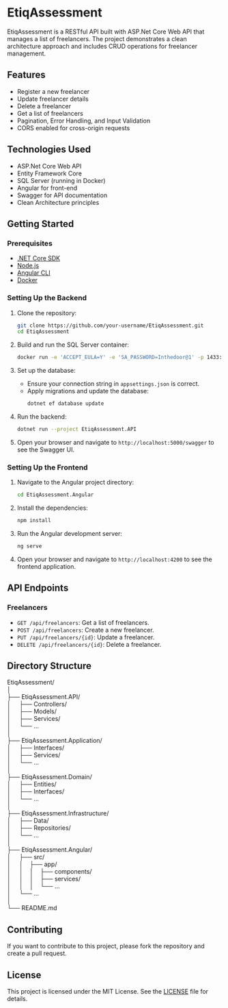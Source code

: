 # EtiqAssessment

EtiqAssessment is a RESTful API built with ASP.Net Core Web API that manages a list of freelancers. The project demonstrates a clean architecture approach and includes CRUD operations for freelancer management.

## Features

- Register a new freelancer
- Update freelancer details
- Delete a freelancer
- Get a list of freelancers
- Pagination, Error Handling, and Input Validation
- CORS enabled for cross-origin requests

## Technologies Used

- ASP.Net Core Web API
- Entity Framework Core
- SQL Server (running in Docker)
- Angular for front-end
- Swagger for API documentation
- Clean Architecture principles

## Getting Started

### Prerequisites

- [.NET Core SDK](https://dotnet.microsoft.com/download/dotnet-core)
- [Node.js](https://nodejs.org/)
- [Angular CLI](https://angular.io/cli)
- [Docker](https://www.docker.com/)

### Setting Up the Backend

1. Clone the repository:
    ```bash
    git clone https://github.com/your-username/EtiqAssessment.git
    cd EtiqAssessment
    ```

2. Build and run the SQL Server container:
    ```bash
    docker run -e 'ACCEPT_EULA=Y' -e 'SA_PASSWORD=Inthedoor@1' -p 1433:1433 --name sqlserver -d mcr.microsoft.com/mssql/server:2019-latest
    ```

3. Set up the database:
    - Ensure your connection string in `appsettings.json` is correct.
    - Apply migrations and update the database:
      ```bash
      dotnet ef database update
      ```

4. Run the backend:
    ```bash
    dotnet run --project EtiqAssessment.API
    ```

5. Open your browser and navigate to `http://localhost:5000/swagger` to see the Swagger UI.

### Setting Up the Frontend

1. Navigate to the Angular project directory:
    ```bash
    cd EtiqAssessment.Angular
    ```

2. Install the dependencies:
    ```bash
    npm install
    ```

3. Run the Angular development server:
    ```bash
    ng serve
    ```

4. Open your browser and navigate to `http://localhost:4200` to see the frontend application.

## API Endpoints

### Freelancers

- `GET /api/freelancers`: Get a list of freelancers.
- `POST /api/freelancers`: Create a new freelancer.
- `PUT /api/freelancers/{id}`: Update a freelancer.
- `DELETE /api/freelancers/{id}`: Delete a freelancer.

## Directory Structure

EtiqAssessment/&nbsp;&nbsp;&nbsp;&nbsp;  
│  
├── EtiqAssessment.API/  
│&nbsp;&nbsp;&nbsp;&nbsp;&nbsp;├── Controllers/  
│&nbsp;&nbsp;&nbsp;&nbsp;&nbsp;├── Models/  
│&nbsp;&nbsp;&nbsp;&nbsp;&nbsp;├── Services/  
│&nbsp;&nbsp;&nbsp;&nbsp;&nbsp;└── ...  
│  
├── EtiqAssessment.Application/  
│&nbsp;&nbsp;&nbsp;&nbsp;&nbsp;├── Interfaces/  
│&nbsp;&nbsp;&nbsp;&nbsp;&nbsp;├── Services/  
│&nbsp;&nbsp;&nbsp;&nbsp;&nbsp;└── ...  
│  
├── EtiqAssessment.Domain/  
│&nbsp;&nbsp;&nbsp;&nbsp;&nbsp;├── Entities/  
│&nbsp;&nbsp;&nbsp;&nbsp;&nbsp;├── Interfaces/  
│&nbsp;&nbsp;&nbsp;&nbsp;&nbsp;└── ...  
│  
├── EtiqAssessment.Infrastructure/  
│&nbsp;&nbsp;&nbsp;&nbsp;&nbsp;├── Data/  
│&nbsp;&nbsp;&nbsp;&nbsp;&nbsp;├── Repositories/  
│&nbsp;&nbsp;&nbsp;&nbsp;&nbsp;└── ...  
│  
├── EtiqAssessment.Angular/  
│&nbsp;&nbsp;&nbsp;&nbsp;&nbsp;├── src/  
│&nbsp;&nbsp;&nbsp;&nbsp;&nbsp;│&nbsp;&nbsp;&nbsp;&nbsp;├── app/  
│&nbsp;&nbsp;&nbsp;&nbsp;&nbsp;│&nbsp;&nbsp;&nbsp;&nbsp;│&nbsp;&nbsp;&nbsp;&nbsp;├── components/  
│&nbsp;&nbsp;&nbsp;&nbsp;&nbsp;│&nbsp;&nbsp;&nbsp;&nbsp;│&nbsp;&nbsp;&nbsp;&nbsp;├── services/  
│&nbsp;&nbsp;&nbsp;&nbsp;&nbsp;│&nbsp;&nbsp;&nbsp;&nbsp;│&nbsp;&nbsp;&nbsp;&nbsp;└── ...  
│&nbsp;&nbsp;&nbsp;&nbsp;&nbsp;└── ...  
│  
└── README.md  

## Contributing

If you want to contribute to this project, please fork the repository and create a pull request.

## License

This project is licensed under the MIT License. See the [LICENSE](LICENSE) file for details.

